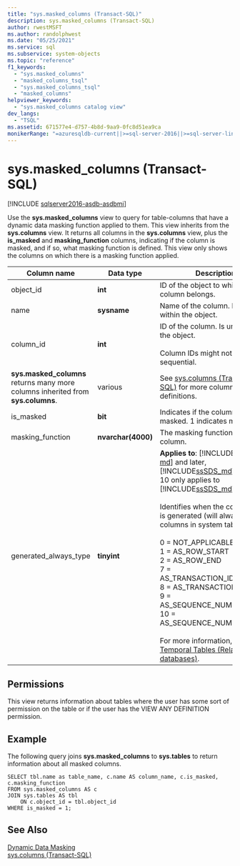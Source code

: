 ```yaml
---
title: "sys.masked_columns (Transact-SQL)"
description: sys.masked_columns (Transact-SQL)
author: rwestMSFT
ms.author: randolphwest
ms.date: "05/25/2021"
ms.service: sql
ms.subservice: system-objects
ms.topic: "reference"
f1_keywords:
  - "sys.masked_columns"
  - "masked_columns_tsql"
  - "sys.masked_columns_tsql"
  - "masked_columns"
helpviewer_keywords:
  - "sys.masked_columns catalog view"
dev_langs:
  - "TSQL"
ms.assetid: 671577e4-d757-4b8d-9aa9-0fc8d51ea9ca
monikerRange: "=azuresqldb-current||>=sql-server-2016||>=sql-server-linux-2017||=azuresqldb-mi-current"
---
```

# sys.masked_columns (Transact-SQL)

[!INCLUDE [sqlserver2016-asdb-asdbmi](../../includes/applies-to-version/sqlserver2016-asdb-asdbmi.md)]

  Use the **sys.masked_columns** view to query for table-columns that have a dynamic data masking function applied to them. This view inherits from the **sys.columns** view. It returns all columns in the **sys.columns** view, plus the **is_masked** and **masking_function** columns, indicating if the column is masked, and if so, what masking function is defined. This view only shows the columns on which there is a masking function applied.  
  
|Column name|Data type|Description|  
|-----------------|---------------|-----------------|  
|object_id|**int**|ID of the object to which this column belongs.|  
|name|**sysname**|Name of the column. Is unique within the object.|  
|column_id|**int**|ID of the column. Is unique within the object.<br /><br /> Column IDs might not be sequential.|  
|**sys.masked_columns** returns many more columns inherited from **sys.columns**.|various|See [sys.columns &#40;Transact-SQL&#41;](../../relational-databases/system-catalog-views/sys-columns-transact-sql.md) for more column definitions.|  
|is_masked|**bit**|Indicates if the column is masked. 1 indicates masked.|  
|masking_function|**nvarchar(4000)**|The masking function for the column.|  
|generated_always_type|**tinyint**|**Applies to**: [!INCLUDE[sssql16-md](../../includes/sssql16-md.md)] and later, [!INCLUDE[ssSDS_md](../../includes/sssds-md.md)]. 7, 8, 9, 10 only applies to [!INCLUDE[ssSDS_md](../../includes/sssds-md.md)].<br /><br /> Identifies when the column value is generated (will always be 0 for columns in system tables):<br /><br /> 0 = NOT_APPLICABLE<br /> 1 = AS_ROW_START<br /> 2 = AS_ROW_END<br />7 = AS_TRANSACTION_ID_START<br />8 = AS_TRANSACTION_ID_END<br />9 = AS_SEQUENCE_NUMBER_START<br />10 = AS_SEQUENCE_NUMBER_END<br /><br /> For more information, see [Temporal Tables &#40;Relational databases&#41;](../../relational-databases/tables/temporal-tables.md).|
  
## Permissions  
 This view returns information about tables where the user has some sort of permission on the table or if the user has the VIEW ANY DEFINITION permission.  
  
## Example  
 The following query joins **sys.masked_columns** to **sys.tables** to return information about all masked columns.  
  
```  
SELECT tbl.name as table_name, c.name AS column_name, c.is_masked, c.masking_function  
FROM sys.masked_columns AS c  
JOIN sys.tables AS tbl   
    ON c.object_id = tbl.object_id  
WHERE is_masked = 1;  
```  
  
## See Also  
 [Dynamic Data Masking](../../relational-databases/security/dynamic-data-masking.md)   
 [sys.columns &#40;Transact-SQL&#41;](../../relational-databases/system-catalog-views/sys-columns-transact-sql.md)  
  
  
